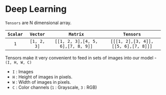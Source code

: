 # Deep Learning

`Tensors` are N dimensional array.

`Scalar` | `Vector` | `Matrix` | `Tensors`
:---: | :---: | :---: | :---:
`1` | `[1, 2, 3]` | `[[1, 2, 3],[4, 5, 6],[7, 8, 9]]` | `[[[1, 2],[3, 4]],[[5, 6],[7, 8]]]`

Tensors make it very convenient to feed in sets of images into our model - `(I, H, W, C)`
- `I` : Images
- `H` : Height of images in pixels.
- `W` : Width of images in pixels.
- `C` : Color channels (`1` : Grayscale, `3` : RGB)

